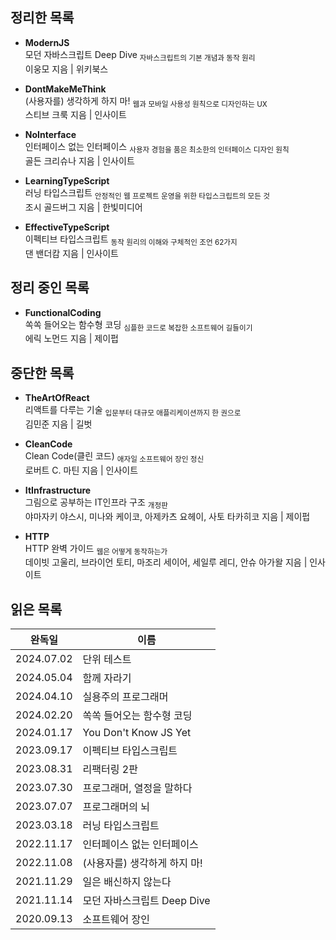 ## 정리한 목록

- **ModernJS**  
  모던 자바스크립트 Deep Dive <sub>자바스크립트의 기본 개념과 동작 원리</sub>  
  이웅모 지음 | 위키북스

- **DontMakeMeThink**  
  (사용자를) 생각하게 하지 마! <sub>웹과 모바일 사용성 원칙으로 디자인하는 UX</sub>  
  스티브 크룩 지음 | 인사이트

- **NoInterface**  
  인터페이스 없는 인터페이스 <sub>사용자 경험을 품은 최소한의 인터페이스 디자인 원칙</sub>  
  골든 크리슈나 지음 | 인사이트

- **LearningTypeScript**  
  러닝 타입스크립트 <sub>안정적인 웹 프로젝트 운영을 위한 타입스크립트의 모든 것</sub>  
  조시 골드버그 지음 | 한빛미디어

- **EffectiveTypeScript**  
  이펙티브 타입스크립트 <sub>동작 원리의 이해와 구체적인 조언 62가지</sub>  
  댄 밴더캄 지음 | 인사이트

## 정리 중인 목록

- **FunctionalCoding**  
  쏙쏙 들어오는 함수형 코딩 <sub>심플한 코드로 복잡한 소프트웨어 길들이기</sub>  
  에릭 노먼드 지음 | 제이펍

## 중단한 목록

- **TheArtOfReact**  
  리액트를 다루는 기술 <sub>입문부터 대규모 애플리케이션까지 한 권으로</sub>  
  김민준 지음 | 길벗

- **CleanCode**  
  Clean Code(클린 코드) <sub>애자일 소프트웨어 장인 정신</sub>  
  로버트 C. 마틴 지음 | 인사이트

- **ItInfrastructure**  
  그림으로 공부하는 IT인프라 구조 <sub>개정판</sub>  
  야마자키 야스시, 미나와 케이코, 아제카츠 요헤이, 사토 타카히코 지음 | 제이펍

- **HTTP**  
  HTTP 완벽 가이드 <sub>웹은 어떻게 동작하는가</sub>  
  데이빗 고울리, 브라이언 토티, 마조리 세이어, 세일루 레디, 안슈 아가왈 지음 | 인사이트

## 읽은 목록

| 완독일     | 이름                         |
| ---------- | ---------------------------- |
| 2024.07.02 | 단위 테스트                  |
| 2024.05.04 | 함께 자라기                  |
| 2024.04.10 | 실용주의 프로그래머          |
| 2024.02.20 | 쏙쏙 들어오는 함수형 코딩    |
| 2024.01.17 | You Don't Know JS Yet        |
| 2023.09.17 | 이펙티브 타입스크립트        |
| 2023.08.31 | 리팩터링 2판                 |
| 2023.07.30 | 프로그래머, 열정을 말하다    |
| 2023.07.07 | 프로그래머의 뇌              |
| 2023.03.18 | 러닝 타입스크립트            |
| 2022.11.17 | 인터페이스 없는 인터페이스   |
| 2022.11.08 | (사용자를) 생각하게 하지 마! |
| 2021.11.29 | 일은 배신하지 않는다         |
| 2021.11.14 | 모던 자바스크립트 Deep Dive  |
| 2020.09.13 | 소프트웨어 장인              |
